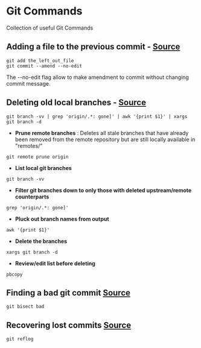 # Git Commands
Collection of useful Git Commands

## Adding a file to the previous commit - [Source](https://stackoverflow.com/questions/40503417/how-to-add-a-file-to-the-last-commit-in-git?answertab=oldest#tab-top)
```
git add the_left_out_file
git commit --amend --no-edit
```
The --no-edit flag allow to make amendment to commit without changing commit message.


## Deleting old local branches -  [Source](http://erikaybar.name/git-deleting-old-local-branches/)
```
git branch -vv | grep 'origin/.*: gone]' | awk '{print $1}' | xargs git branch -d  
```
* **Prune remote branches** : Deletes all stale branches that have already been removed from the remote repository but are still locally available in "remotes/"
```
git remote prune origin 
```
* **List local git branches**
```
git branch -vv
```
* **Filter git branches down to only those with deleted upstream/remote counterparts**
```
grep 'origin/.*: gone]'
```
* **Pluck out branch names from output**
```
awk '{print $1}'
```
* **Delete the branches**
```
xargs git branch -d
```
* **Review/edit list before deleting**
```
pbcopy
```

## Finding a bad git commit [Source](https://robots.thoughtbot.com/git-bisect)
```
git bisect bad
```

## Recovering lost commits [Source](http://gitready.com/intermediate/2009/02/09/reflog-your-safety-net.html)
```
git reflog
```
